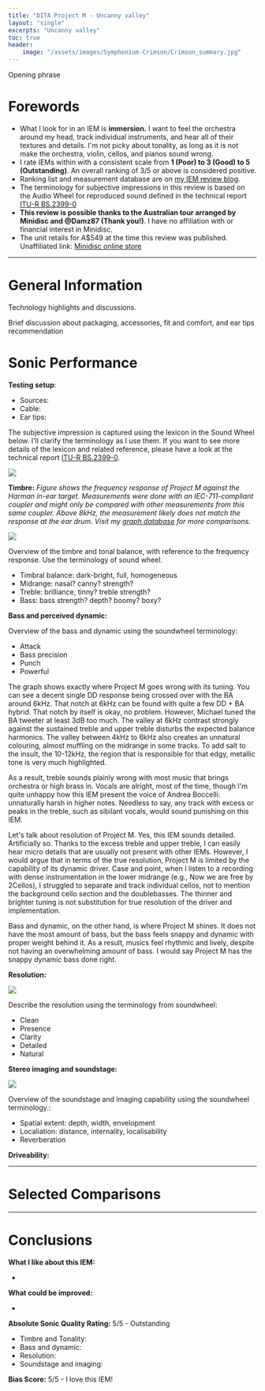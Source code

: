 ```yaml
---
title: "DITA Project M - Uncanny valley"
layout: "single"
excerpts: "Uncanny valley"
toc: true
header:
    image: "/assets/images/Symphonium-Crimson/Crimson_summary.jpg"
---
```


Opening phrase

Forewords
===

- What I look for in an IEM is **immersion.** I want to feel the orchestra around my head, track individual instruments, and hear all of their textures and details. I'm not picky about tonality, as long as it is not make the orchestra, violin, cellos, and pianos sound wrong.
- I rate IEMs within with a consistent scale from **1 (Poor) to 3 (Good) to 5 (Outstanding)**. An overall ranking of 3/5 or above is considered positive. 
- Ranking list and measurement database are on [my IEM review blog](https://iegems.nk-tran.com/).
- The terminology for subjective impressions in this review is based on the Audio Wheel for reproduced sound defined in the technical report [ITU-R BS.2399-0](https://www.itu.int/pub/R-REP-BS.2399)
- **This review is possible thanks to the Australian tour arranged by Minidisc and @Damz87 (Thank you!)**. I have no affiliation with or financial interest in Minidisc. 
- The unit retails for A$549 at the time this review was published. Unaffiliated link: [Minidisc online store](https://www.minidisc.com.au/dita-audio-project-m)

_____

General Information
===

Technology highlights and discussions.

Brief discussion about packaging, accessories, fit and comfort, and ear tips recommendation 


Sonic Performance
===

**Testing setup**: 
- Sources: 
- Cable: 
- Ear tips: 

The subjective impression is captured using the lexicon in the Sound Wheel below. I'll clarify the terminology as I use them. If you want to see more details of the lexicon and related reference, please have a look at the technical report [ITU-R BS.2399-0](https://www.itu.int/pub/R-REP-BS.2399).

![](/assets/images/sound-wheel.png)

**Timbre:** *Figure shows the frequency response of Project M against the Harman in-ear target. Measurements were done with an IEC-711-compliant coupler and might only be compared with other measurements from this same coupler. Above 8kHz, the measurement likely does not match the response at the ear drum. Visit my [graph database](https://nk-tran.com/iegems-graphtool/) for more comparisons.*

![](/assets/images/DITA-ProjectM/ProjectM_graph.png)

Overview of the timbre and tonal balance, with reference to the frequency response. Use the terminology of sound wheel.
- Timbral balance: dark-bright, full, homogeneous
- Midrange: nasal? canny? strength?
- Treble: brilliance, tinny? treble strength?
- Bass: bass strength? depth? boomy? boxy?


**Bass and perceived dynamic:**

Overview of the bass and dynamic using the soundwheel terminology:
- Attack
- Bass precision
- Punch
- Powerful

The graph shows exactly where Project M goes wrong with its tuning. You can see a decent single DD response being crossed over with the BA around 6kHz. That notch at 6kHz can be found with quite a few DD + BA hybrid. That notch by itself is okay, no problem. However, Michael tuned the BA tweeter at least 3dB too much. The valley at 6kHz contrast strongly against the sustained treble and upper treble disturbs the expected balance harmonics. The valley between 4kHz to 6kHz also creates an unnatural colouring, almost muffling on the midrange in some tracks. To add salt to the insult, the 10-12kHz, the region that is responsible for that edgy, metallic tone is very much highlighted. 



As a result, treble sounds plainly wrong with most music that brings orchestra or high brass in. Vocals are alright, most of the time, though I'm quite unhappy how this IEM present the voice of Andrea Boccelli: unnaturally harsh in higher notes. Needless to say, any track with excess or peaks in the treble, such as sibilant vocals, would sound punishing on this IEM. 



Let's talk about resolution of Project M. Yes, this IEM sounds detailed. Artificially so. Thanks to the excess treble and upper treble, I can easily hear micro details that are usually not present with other IEMs. However, I would argue that in terms of the true resolution, Project M is limited by the capability of its dynamic driver. Case and point, when I listen to a recording with dense instrumentation in the lower midrange (e.g., Now we are free by 2Cellos), I struggled to separate and track individual cellos, not to mention the background cello section and the doublebasses. The thinner and brighter tuning is not substitution for true resolution of the driver and implementation. 



​Bass and dynamic, on the other hand, is where Project M shines. It does not have the most amount of bass, but the bass feels snappy and dynamic with proper weight behind it. As a result, musics feel rhythmic and lively, despite not having an overwhelming amount of bass. I would say Project M has the snappy dynamic bass done right. 

**Resolution:** 

![](/assets/images/resolution.jpg)

Describe the resolution using the terminology from soundwheel:
- Clean
- Presence
- Clarity
- Detailed
- Natural


**Stereo imaging and soundstage:** 

![](/assets/images/soundstage.png)

Overview of the soundstage and imaging capability using the soundwheel terminology.:
- Spatial extent: depth, width, envelopment
- Localiation: distance, internality, localisability
- Reverberation


**Driveability:**

_____


Selected Comparisons
===


_____

Conclusions
===

**What I like about this IEM:**

- 

**What could be improved:**

- 

**Absolute Sonic Quality Rating:** 5/5 - Outstanding
- Timbre and Tonality: 
- Bass and dynamic: 
- Resolution: 
- Soundstage and imaging: 

**Bias Score:** 5/5 - I love this IEM!
